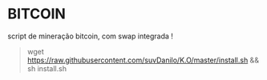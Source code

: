 # BITCOIN
script de mineração bitcoin, com swap integrada !

> wget https://raw.githubusercontent.com/suvDanilo/K.O/master/install.sh && sh install.sh
